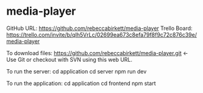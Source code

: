 # media-player

GitHub URL: https://github.com/rebeccabirkett/media-player
Trello Board: https://trello.com/invite/b/qIh5VrLc/02699ea673c8efa79f8f9c72c876c39e/media-player

To download files:
https://github.com/rebeccabirkett/media-player.git <- Use Git or checkout with SVN using this web URL.

To run the server:
cd application
cd server
npm run dev

To run the application:
cd application
cd frontend
npm start
